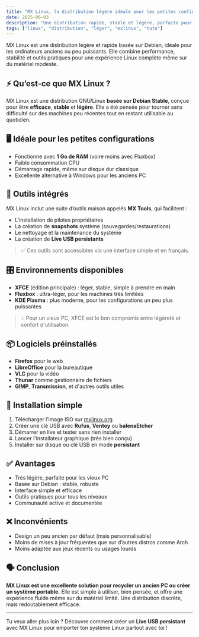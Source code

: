 ```yaml
---
title: "MX Linux, la distribution légère idéale pour les petites configurations"
date: 2025-06-03
description: "Une distribution rapide, stable et légère, parfaite pour donner une seconde vie à un vieux PC ou clé USB."
tags: ["linux", "distribution", "léger", "mxlinux", "tuto"]
---
```


MX Linux est une distribution légère et rapide basée sur Debian, idéale pour les ordinateurs anciens ou peu puissants. Elle combine performance, stabilité et outils pratiques pour une expérience Linux complète même sur du matériel modeste.

<!--more-->

## ⚡ Qu’est-ce que MX Linux ?

MX Linux est une distribution GNU/Linux **basée sur Debian Stable**, conçue pour être **efficace**, **stable** et **légère**. Elle a été pensée pour tourner sans difficulté sur des machines peu récentes tout en restant utilisable au quotidien.

## 🖥️ Idéale pour les petites configurations

- Fonctionne avec **1 Go de RAM** (voire moins avec Fluxbox)
- Faible consommation CPU
- Démarrage rapide, même sur disque dur classique
- Excellente alternative à Windows pour les anciens PC

## 🧰 Outils intégrés

MX Linux inclut une suite d’outils maison appelés **MX Tools**, qui facilitent :

- L'installation de pilotes propriétaires
- La création de **snapshots** système (sauvegardes/restaurations)
- Le nettoyage et la maintenance du système
- La création de **Live USB persistants**

> ✅ Ces outils sont accessibles via une interface simple et en français.

## 🎛️ Environnements disponibles

- **XFCE** (édition principale) : léger, stable, simple à prendre en main
- **Fluxbox** : ultra-léger, pour les machines très limitées
- **KDE Plasma** : plus moderne, pour les configurations un peu plus puissantes

> 💡 Pour un vieux PC, XFCE est le bon compromis entre légèreté et confort d'utilisation.

## 📦 Logiciels préinstallés

- **Firefox** pour le web
- **LibreOffice** pour la bureautique
- **VLC** pour la vidéo
- **Thunar** comme gestionnaire de fichiers
- **GIMP**, **Transmission**, et d'autres outils utiles

## 🔧 Installation simple

1. Télécharger l’image ISO sur [mxlinux.org](https://mxlinux.org/download/)
2. Créer une clé USB avec **Rufus**, **Ventoy** ou **balenaEtcher**
3. Démarrer en live et tester sans rien installer
4. Lancer l’installateur graphique (très bien conçu)
5. Installer sur disque ou clé USB en mode **persistant**

## ✅ Avantages

- Très légère, parfaite pour les vieux PC
- Basée sur Debian : stable, robuste
- Interface simple et efficace
- Outils pratiques pour tous les niveaux
- Communauté active et documentée

## ❌ Inconvénients

- Design un peu ancien par défaut (mais personnalisable)
- Moins de mises à jour fréquentes que sur d’autres distros comme Arch
- Moins adaptée aux jeux récents ou usages lourds

## 🗣️ Conclusion

**MX Linux est une excellente solution pour recycler un ancien PC ou créer un système portable.** Elle est simple à utiliser, bien pensée, et offre une expérience fluide même sur du matériel limité. Une distribution discrète, mais redoutablement efficace.

---

Tu veux aller plus loin ? Découvre comment créer un **Live USB persistant** avec MX Linux pour emporter ton système Linux partout avec toi !
